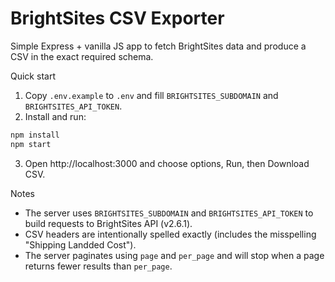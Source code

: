 # BrightSites CSV Exporter

Simple Express + vanilla JS app to fetch BrightSites data and produce a CSV in the exact required schema.

Quick start

1. Copy `.env.example` to `.env` and fill `BRIGHTSITES_SUBDOMAIN` and `BRIGHTSITES_API_TOKEN`.
2. Install and run:

```bash
npm install
npm start
```

3. Open http://localhost:3000 and choose options, Run, then Download CSV.

Notes
- The server uses `BRIGHTSITES_SUBDOMAIN` and `BRIGHTSITES_API_TOKEN` to build requests to BrightSites API (v2.6.1). 
- CSV headers are intentionally spelled exactly (includes the misspelling "Shipping Landded Cost").
- The server paginates using `page` and `per_page` and will stop when a page returns fewer results than `per_page`.
